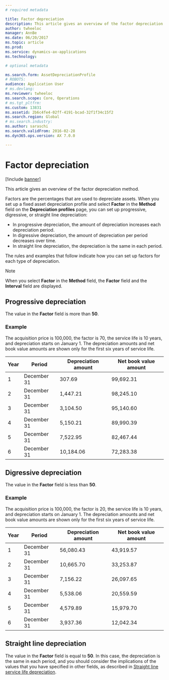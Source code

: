 ```yaml
---
# required metadata

title: Factor depreciation
description: This article gives an overview of the factor depreciation method.
author: twheeloc
manager: AnnBe
ms.date: 06/20/2017
ms.topic: article
ms.prod: 
ms.service: dynamics-ax-applications
ms.technology: 

# optional metadata

ms.search.form: AssetDepreciationProfile
# ROBOTS: 
audience: Application User
# ms.devlang: 
ms.reviewer: twheeloc
ms.search.scope: Core, Operations
# ms.tgt_pltfrm: 
ms.custom: 13831
ms.assetid: 2b6c4fe4-02ff-4191-bcad-32f1f34c15f2
ms.search.region: Global
# ms.search.industry: 
ms.author: saraschi
ms.search.validFrom: 2016-02-28
ms.dyn365.ops.version: AX 7.0.0

---
```


# Factor depreciation

[!include [banner](../includes/banner.md)]

This article gives an overview of the factor depreciation method.

Factors are the percentages that are used to depreciate assets. When you set up a fixed asset depreciation profile and select **Factor** in the **Method** field on the **Depreciation profiles** page, you can set up progressive, digressive, or straight line depreciation:

-   In progressive depreciation, the amount of depreciation increases each depreciation period.
-   In digressive depreciation, the amount of depreciation per period decreases over time.
-   In straight line depreciation, the depreciation is the same in each period.

The rules and examples that follow indicate how you can set up factors for each type of depreciation. 

> [!NOTE] 
> When you select **Factor** in the **Method** field, the **Factor** field and the **Interval** field are displayed.

## Progressive depreciation
The value in the **Factor** field is more than **50**.

### Example

The acquisition price is 100,000, the factor is 70, the service life is 10 years, and depreciation starts on January 1. The depreciation amounts and net book value amounts are shown only for the first six years of service life.

| Year | Period      | Depreciation amount | Net book value amount |
|------|-------------|---------------------|-----------------------|
| 1    | December 31 | 307.69              | 99,692.31             |
| 2    | December 31 | 1,447.21            | 98,245.10             |
| 3    | December 31 | 3,104.50            | 95,140.60             |
| 4    | December 31 | 5,150.21            | 89,990.39             |
| 5    | December 31 | 7,522.95            | 82,467.44             |
| 6    | December 31 | 10,184.06           | 72,283.38             |

## Digressive depreciation
The value in the **Factor** field is less than **50**.

### Example

The acquisition price is 100,000, the factor is 20, the service life is 10 years, and depreciation starts on January 1. The depreciation amounts and net book value amounts are shown only for the first six years of service life.

| Year | Period      | Depreciation amount | Net book value amount |
|------|-------------|---------------------|-----------------------|
| 1    | December 31 | 56,080.43           | 43,919.57             |
| 2    | December 31 | 10,665.70           | 33,253.87             |
| 3    | December 31 | 7,156.22            | 26,097.65             |
| 4    | December 31 | 5,538.06            | 20,559.59             |
| 5    | December 31 | 4,579.89            | 15,979.70             |
| 6    | December 31 | 3,937.36            | 12,042.34             |

## Straight line depreciation
The value in the **Factor** field is equal to **50**. In this case, the depreciation is the same in each period, and you should consider the implications of the values that you have specified in other fields, as described in [Straight line service life depreciation](straight-line-service-life-depreciation.md).



